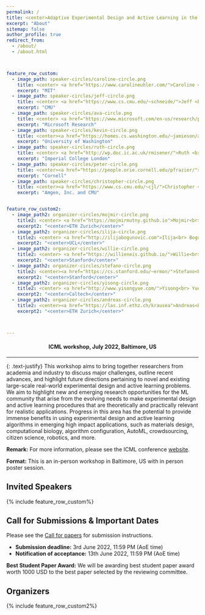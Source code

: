 ```yaml
---
permalink: /
title: <center>Adaptive Experimental Design and Active Learning in the Real World</center>
excerpt: "About"
sitemap: false
author_profile: true
redirect_from:
  - /about/
  - /about.html



feature_row_custom:
  - image_path: speaker-circles/caroline-circle.png
    title: <center> <a href="https://www.carolineuhler.com/">Caroline <br> Uhler</a></center>
    excerpt: "MIT"
  - image_path: speaker-circles/jeff-circle.png
    title: <center> <a href="https://www.cs.cmu.edu/~schneide/">Jeff <br> Schneider</a></center>
    excerpt: "CMU"
  - image_path: speaker-circles/ava-circle.png
    title: <center> <a href="https://www.microsoft.com/en-us/research/people/avasoleimany/">Ava <br> Soleimany</a></center>
    excerpt: "Microsoft Research"  
  - image_path: speaker-circles/kevin-circle.png
    title: <center><a href="https://homes.cs.washington.edu/~jamieson/about.html">Kevin <br> Jamieson</a></center>
    excerpt: "University of Washington"
  - image_path: speaker-circles/ruth-circle.png
    title: <center> <a href="http://wp.doc.ic.ac.uk/rmisener/">Ruth <br> Misener</a></center>
    excerpt: "Imperial College London"
  - image_path: speaker-circles/peter-circle.png
    title: <center><a href="https://people.orie.cornell.edu/pfrazier/">Peter <br> Frazier</a></center>
    excerpt: "Cornell"
  - image_path: speaker-circles/christopher-circle.png
    title: <center><a href="https://www.cs.cmu.edu/~cjl/">Christopher <br> Langmead</a></center>
    excerpt: "Amgen, Inc. and CMU"


feature_row_custom2:
  - image_path2: organizer-circles/mojmir-circle.png
    title2: <center> <a href="https://mojmirmutny.github.io">Mojmir<br>  Mutny</a></center>
    excerpt2: "<center>ETH Zurich</center>"
  - image_path2: organizer-circles/ilija-circle.png
    title2: <center> <a href="http://ilijabogunovic.com">Ilija<br> Bogunovic</a></center>
    excerpt2: "<center>UCL</center>"
  - image_path2: organizer-circles/willie-circle.png
    title2: <center> <a href="https://willieneis.github.io/">Willie<br> Neiswanger</a> </center>
    excerpt2: "<center>Stanford</center>"
  - image_path2: organizer-circles/stefano-circle.png
    title2: <center><a href="https://cs.stanford.edu/~ermon/">Stefano<br> Ermon</a></center>
    excerpt2: "<center>Stanford</center>"
  - image_path2: organizer-circles/yisong-circle.png
    title2: <center> <a href="http://www.yisongyue.com/">Yisong<br> Yue</a></center>
    excerpt2: "<center>Caltech</center>"
  - image_path2: organizer-circles/andreas-circle.png
    title2: <center><a href="https://las.inf.ethz.ch/krausea">Andreas<br> Krause</a></center>
    excerpt2: "<center>ETH Zurich</center>"



---
```

#### <center> ICML workshop, July 2022, Baltimore, US </center> ####
------

{: .text-justify}
This workshop aims to bring together researchers from academia and industry to discuss major challenges, outline recent advances, and highlight future directions pertaining to novel and existing large-scale real-world experimental design and active learning problems. We aim to highlight new and emerging research opportunities for the ML community that arise from the evolving needs to make experimental design and active learning procedures that are theoretically and practically relevant for realistic applications. Progress in this area has the potential to provide immense benefits in using experimental design and active learning algorithms in emerging high impact applications, such as materials design, computational biology, algorithm configuration, AutoML, crowdsourcing, citizen science, robotics, and more.


**Remark:** For more information, please see the ICML conference [website](https://icml.cc/Conferences/2022/Dates).

**Format:** This is an in-person workshop in Baltimore, US with in person poster session.

Invited Speakers
------
{% include feature_row_custom%}

Call for Submissions & Important Dates
------
Please see the [Call for papers](/cfp/) for submission instructions.
* **Submission deadline:** 3rd June 2022, 11:59 PM (AoE time)
* **Notification of acceptance:** 13th June 2022, 11:59 PM (AoE time)

**Best Student Paper Award:** We will be awarding best student paper award worth 1000 USD to the best paper selected by the reviewing committee.

<!-- * [Camera-ready paper](cfp.md#camera-ready-instructions) submission deadline: 15 July 2020, 11:59 PM (AoE time)
* [Lightning talk slides](cfp.md#lightning-talk-instructions) submission deadline: 15 July 2020, 11:59 PM (AoE time)
* Workshop date: 18th July 2020 -->


<!-- Talks
------ -->



Organizers
------
<!-- * **[Mojmir Mutny](https://mojmirmutny.github.io)** (ETH Zurich)
* **[Ilija Bogunovic](https://ilijabogunovic.com)** (UCL)
* **[Willie Neiswanger](https://willieneis.github.io/)** (Stanford)
* **[Stefano Ermon](https://cs.stanford.edu/~ermon/)** (Stanford)
* **[Yisong Yue](http://www.yisongyue.com/)** (Caltech)
* **[Andreas Krause](https://las.inf.ethz.ch/krausea)** (ETH Zurich) -->


{% include feature_row_custom2%}
